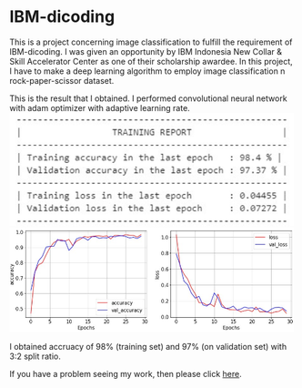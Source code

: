 # IBM-dicoding
This is a project concerning image classification to fulfill the requirement of IBM-dicoding. I was given an opportunity by  IBM Indonesia New Collar &amp; Skill Accelerator Center as one of their scholarship awardee. In this project, I have to make a deep learning algorithm to employ image classification n rock-paper-scissor dataset.

This is the result that I obtained. I performed convolutional neural network with adam optimizer with adaptive learning rate.
<img src="https://github.com/venansiusrt/IBM-dicoding/blob/main/summary.jpg" width="500">
<img src="https://github.com/venansiusrt/IBM-dicoding/blob/main/visualization.jpg" width="500">

I obtained accruacy of 98% (training set) and 97% (on validation set) with 3:2 split ratio.

If you have a problem seeing my work, then please click [here](https://nbviewer.jupyter.org/github/venansiusrt/IBM-dicoding/blob/main/IBM_Dicoding.ipynb).
